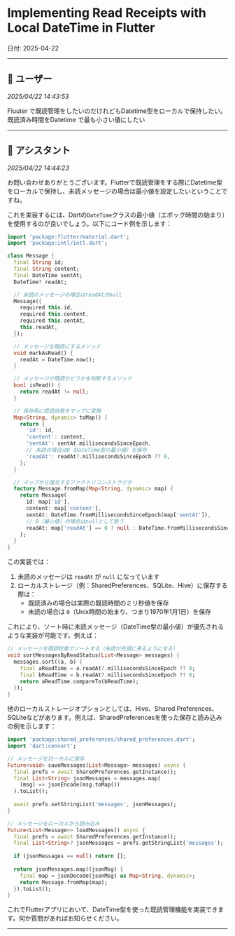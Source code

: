 # Implementing Read Receipts with Local DateTime in Flutter

日付: 2025-04-22

---

## 👤 ユーザー
*2025/04/22 14:43:53*

Fluuter で既読管理をしたいのだけれどもDatetime型をローカルで保持したい。既読済み時間をDatetime で最も小さい値にしたい

---

## 🤖 アシスタント
*2025/04/22 14:44:23*

お問い合わせありがとうございます。Flutterで既読管理をする際にDatetime型をローカルで保持し、未読メッセージの場合は最小値を設定したいということですね。

これを実装するには、Dartの`DateTime`クラスの最小値（エポック時間の始まり）を使用するのが良いでしょう。以下にコード例を示します：

```dart
import 'package:flutter/material.dart';
import 'package:intl/intl.dart';

class Message {
  final String id;
  final String content;
  final DateTime sentAt;
  DateTime? readAt;

  // 未読のメッセージの場合はreadAtがnull
  Message({
    required this.id,
    required this.content,
    required this.sentAt,
    this.readAt,
  });

  // メッセージを既読にするメソッド
  void markAsRead() {
    readAt = DateTime.now();
  }

  // メッセージが既読かどうかを判断するメソッド
  bool isRead() {
    return readAt != null;
  }

  // 保存用に既読状態をマップに変換
  Map<String, dynamic> toMap() {
    return {
      'id': id,
      'content': content,
      'sentAt': sentAt.millisecondsSinceEpoch,
      // 未読の場合は0（DateTime型の最小値）を保存
      'readAt': readAt?.millisecondsSinceEpoch ?? 0,
    };
  }

  // マップから復元するファクトリコンストラクタ
  factory Message.fromMap(Map<String, dynamic> map) {
    return Message(
      id: map['id'],
      content: map['content'],
      sentAt: DateTime.fromMillisecondsSinceEpoch(map['sentAt']),
      // 0（最小値）の場合はnullとして扱う
      readAt: map['readAt'] == 0 ? null : DateTime.fromMillisecondsSinceEpoch(map['readAt']),
    );
  }
}
```

この実装では：

1. 未読のメッセージは `readAt` が `null` になっています
2. ローカルストレージ（例：SharedPreferences、SQLite、Hive）に保存する際は：
   - 既読済みの場合は実際の既読時間のミリ秒値を保存
   - 未読の場合は `0`（Unix時間の始まり、つまり1970年1月1日）を保存

これにより、ソート時に未読メッセージ（DateTime型の最小値）が優先されるような実装が可能です。例えば：

```dart
// メッセージを既読状態でソートする（未読が先頭に来るようにする）
void sortMessagesByReadStatus(List<Message> messages) {
  messages.sort((a, b) {
    final aReadTime = a.readAt?.millisecondsSinceEpoch ?? 0;
    final bReadTime = b.readAt?.millisecondsSinceEpoch ?? 0;
    return aReadTime.compareTo(bReadTime);
  });
}
```

他のローカルストレージオプションとしては、Hive、Shared Preferences、SQLiteなどがあります。例えば、SharedPreferencesを使った保存と読み込みの例を示します：

```dart
import 'package:shared_preferences/shared_preferences.dart';
import 'dart:convert';

// メッセージをローカルに保存
Future<void> saveMessages(List<Message> messages) async {
  final prefs = await SharedPreferences.getInstance();
  final List<String> jsonMessages = messages.map(
    (msg) => jsonEncode(msg.toMap())
  ).toList();
  
  await prefs.setStringList('messages', jsonMessages);
}

// メッセージをローカルから読み込み
Future<List<Message>> loadMessages() async {
  final prefs = await SharedPreferences.getInstance();
  final List<String>? jsonMessages = prefs.getStringList('messages');
  
  if (jsonMessages == null) return [];
  
  return jsonMessages.map((jsonMsg) {
    final map = jsonDecode(jsonMsg) as Map<String, dynamic>;
    return Message.fromMap(map);
  }).toList();
}
```

これでFlutterアプリにおいて、DateTime型を使った既読管理機能を実装できます。何か質問があればお知らせください。

---
